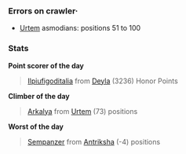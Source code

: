 ### Errors on crawler·
- [Urtem](/#/ranking/Urtem) asmodians: positions 51 to 100


### Stats

**Point scorer of the day**
>[Ilpiufigoditalia](/#/character/Deyla/1117050) from [Deyla](/#/ranking/Deyla)  (3236) Honor Points


**Climber of the day**
>[Arkalya](/#/character/Urtem/1878997) from [Urtem](/#/ranking/Urtem)  (73) positions


**Worst of the day**
>[Sempanzer](/#/character/Antriksha/743420) from [Antriksha](/#/ranking/Antriksha)  (-4) positions


